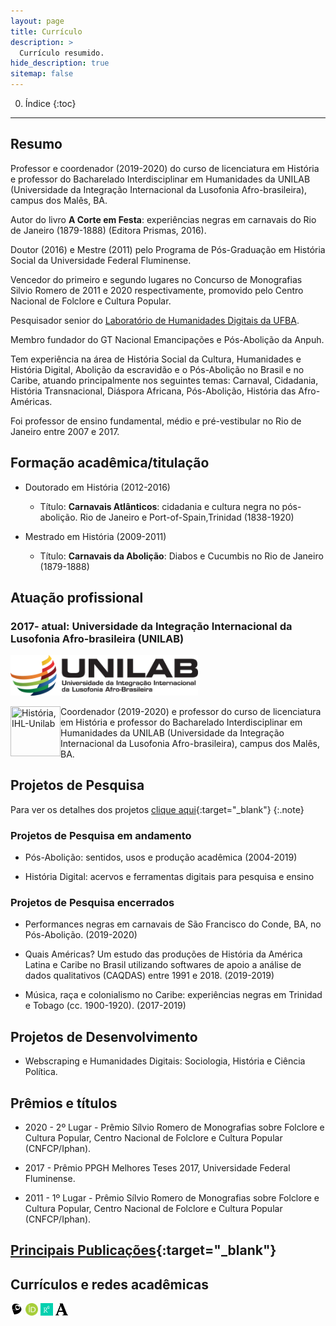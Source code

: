 ```yaml
---
layout: page
title: Currículo
description: >
  Currículo resumido.
hide_description: true
sitemap: false
---
```


0. Índice
{:toc}

***

## Resumo

Professor e coordenador (2019-2020) do curso de licenciatura em História e professor do Bacharelado Interdisciplinar em Humanidades da UNILAB (Universidade da Integração Internacional da Lusofonia Afro-brasileira), campus dos Malês, BA. 

Autor do livro **A Corte em Festa**: experiências negras em carnavais do Rio de Janeiro (1879-1888) (Editora Prismas, 2016).

Doutor (2016) e Mestre (2011) pelo Programa de Pós­-Graduação em História Social da Universidade Federal Fluminense.

Vencedor do primeiro e segundo lugares no Concurso de Monografias Silvio Romero de 2011 e 2020 respectivamente, promovido pelo Centro Nacional de Folclore e Cultura Popular.

Pesquisador senior do [Laboratório de Humanidades Digitais da UFBA](http://labhd.ufba.br/).

Membro fundador do GT Nacional Emancipações e Pós-­Abolição da Anpuh.

Tem experiência na área de História Social da Cultura, Humanidades e História Digital, Abolição da escravidão e o Pós-Abolição no Brasil e no Caribe, atuando principalmente nos seguintes temas: Carnaval, Cidadania, História Transnacional, Diáspora Africana, Pós­-Abolição, História das Afro-Américas.

Foi professor de ensino fundamental, médio e pré­-vestibular no Rio de Janeiro entre 2007 e 2017. 

## Formação acadêmica/titulação

- Doutorado em História (2012-2016)
    - Título: **Carnavais Atlânticos**: cidadania e cultura negra no pós-abolição. Rio de Janeiro e Port-of-Spain,Trinidad (1838-1920)

- Mestrado em História (2009-2011)
    - Título: **Carnavais da Abolição**: Diabos e Cucumbis no Rio de Janeiro (1879-1888)

## Atuação profissional

### 2017- atual: **Universidade da Integração Internacional da Lusofonia Afro-brasileira (UNILAB)**
<a  href="http://unilab.edu.br"><img src ="../assets/img/Logo-Unilab-horizontal-para-fundo-claro.png" title="Unilab" width="300"></a>

<a  href="http://historia.males.unilab.edu.br/"><img src ="../assets/img/LOGO-HISTÓRIA-BA-novo.png" title="História, IHL-Unilab" style="float:left" width="80" height="80"></a>
Coordenador (2019-2020) e professor do curso de licenciatura em História e professor do Bacharelado Interdisciplinar em Humanidades da UNILAB (Universidade da Integração Internacional da Lusofonia Afro-brasileira), campus dos Malês, BA.

## Projetos de Pesquisa

Para ver os detalhes dos projetos [clique aqui](/pesquisas/README.md){:target="_blank"}
{:.note}

### Projetos de Pesquisa em andamento

- Pós-Abolição: sentidos, usos e produção acadêmica (2004-2019)

- História Digital: acervos e ferramentas digitais para pesquisa e ensino

### Projetos de Pesquisa encerrados

- Performances negras em carnavais de São Francisco do Conde, BA, no Pós-Abolição. (2019-2020)

- Quais Américas? Um estudo das produções de História da América Latina e Caribe no Brasil utilizando softwares de apoio a análise de dados qualitativos (CAQDAS) entre 1991 e 2018. (2019-2019)

- Música, raça e colonialismo no Caribe: experiências negras em Trinidad e Tobago (cc. 1900-1920). (2017-2019)

## Projetos de Desenvolvimento

- Webscraping e Humanidades Digitais: Sociologia, História e Ciência Política.

## Prêmios e títulos

- 2020 - 2º Lugar - Prêmio Sílvio Romero de Monografias sobre Folclore e Cultura Popular, Centro Nacional de Folclore e Cultura Popular (CNFCP/Iphan).

- 2017 - Prêmio PPGH Melhores Teses 2017, Universidade Federal Fluminense.

- 2011 - 1º Lugar - Prêmio Sílvio Romero de Monografias sobre Folclore e Cultura Popular, Centro Nacional de Folclore e Cultura Popular (CNFCP/Iphan).

## [Principais Publicações](/cv/publicacoes.md){:target="_blank"}

## Currículos e redes acadêmicas

<a  href="http://lattes.cnpq.br/6853705640900524"><img src ="../assets/img/lattes.png" title="Lattes" width="20" height="20"></a>       <a  href="https://orcid.org/0000-0001-5067-8475"><img src ="../assets/img/orcid.png" title="Orcid" width="20" height="20"></a>    <a  href="https://www.researchgate.net/profile/Eric_Brasil"><img src ="../assets/img/research-gate.png" title="ResearchGate" width="20" height="20"></a>      <a  href="https://unilab.academia.edu/EricBrasil"><img src ="../assets/img/academia-edu.png" title="Academia.edu" width="20" height="20"></a>

